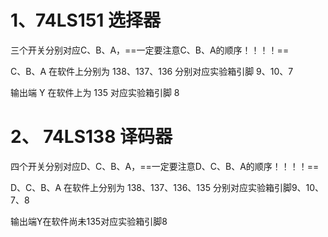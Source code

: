 # 1、74LS151 选择器

三个开关分别对应C、B、A，==一定要注意C、B、A的顺序！！！！==

C、B、A 在软件上分别为 138、137、136 分别对应实验箱引脚 9、10、7

输出端 Y 在软件上为 135 对应实验箱引脚 8

# 2、 74LS138 译码器

四个开关分别对应D、C、B、A，==一定要注意D、C、B、A的顺序！！！！==

D、C、B、A 在软件上分别为 138、137、136、135 分别对应实验箱引脚9、10、7、8

输出端Y在软件尚未135对应实验箱引脚8

